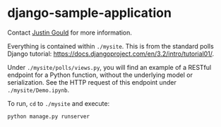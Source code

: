 # django-sample-application

Contact [Justin Gould](mailto:gould29@purdue.edu) for more information.
 
Everything is contained within `./mysite`. This is from the standard polls Django tutorial: https://docs.djangoproject.com/en/3.2/intro/tutorial01/.

Under `./mysite/polls/views.py`, you will find an example of a RESTful endpoint for a Python function, without the underlying model or serialization. See the HTTP request of this endpoint under `./mysite/Demo.ipynb`.

To run, `cd` to `./mysite` and execute:
```bash
python manage.py runserver
```